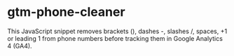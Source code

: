 # gtm-phone-cleaner
This JavaScript snippet removes brackets (), dashes -, slashes /, spaces, +1 or leading 1  from phone numbers before tracking them in Google Analytics 4 (GA4).
